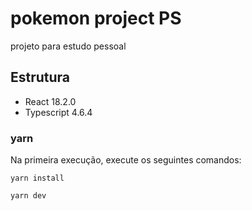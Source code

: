 # pokemon project PS

projeto para estudo pessoal

## Estrutura

* React 18.2.0
* Typescript 4.6.4

### yarn

Na primeira execução, execute os seguintes comandos:

`yarn install`

`yarn dev`
